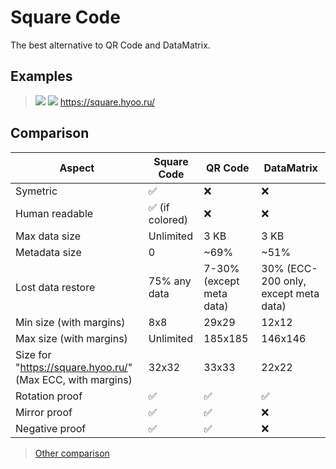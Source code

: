 # Square Code

The best alternative to QR Code and DataMatrix.

## Examples

> ![](https://i.imgur.com/2hlgrgD.png) ![](https://i.imgur.com/f65qKxg.png)
> https://square.hyoo.ru/

## Comparison

| Aspect                                                     | Square Code     | QR Code | DataMatrix
|------------------------------------------------------------|-----------------|---------|-----------
| Symetric                                                   | ✅              | ❌     | ❌
| Human readable                                             | ✅ (if colored) | ❌     | ❌
| Max data size                                              | Unlimited       | 3 KB    | 3 KB
| Metadata size                                              | 0               | ~69%    | ~51%
| Lost data restore                                          | 75% any data    | 7-30% (except meta data) | 30% (ECC-200 only, except meta data)
| Min size (with margins)                                    | 8x8             | 29x29   | 12x12
| Max size (with margins)                                    | Unlimited       | 185x185 | 146x146
| Size for "https://square.hyoo.ru/" (Max ECC, with margins) | 32x32           | 33x33   | 22x22
| Rotation proof                                             | ✅             | ✅      | ✅
| Mirror proof                                               | ✅             | ✅      | ❌
| Negative proof                                             | ✅             | ✅      | ❌

> [Other comparison](https://ru.wikipedia.org/wiki/%D0%A1%D1%80%D0%B0%D0%B2%D0%BD%D0%B5%D0%BD%D0%B8%D0%B5_%D1%85%D0%B0%D1%80%D0%B0%D0%BA%D1%82%D0%B5%D1%80%D0%B8%D1%81%D1%82%D0%B8%D0%BA_%D1%88%D1%82%D1%80%D0%B8%D1%85%D0%BA%D0%BE%D0%B4%D0%BE%D0%B2)
